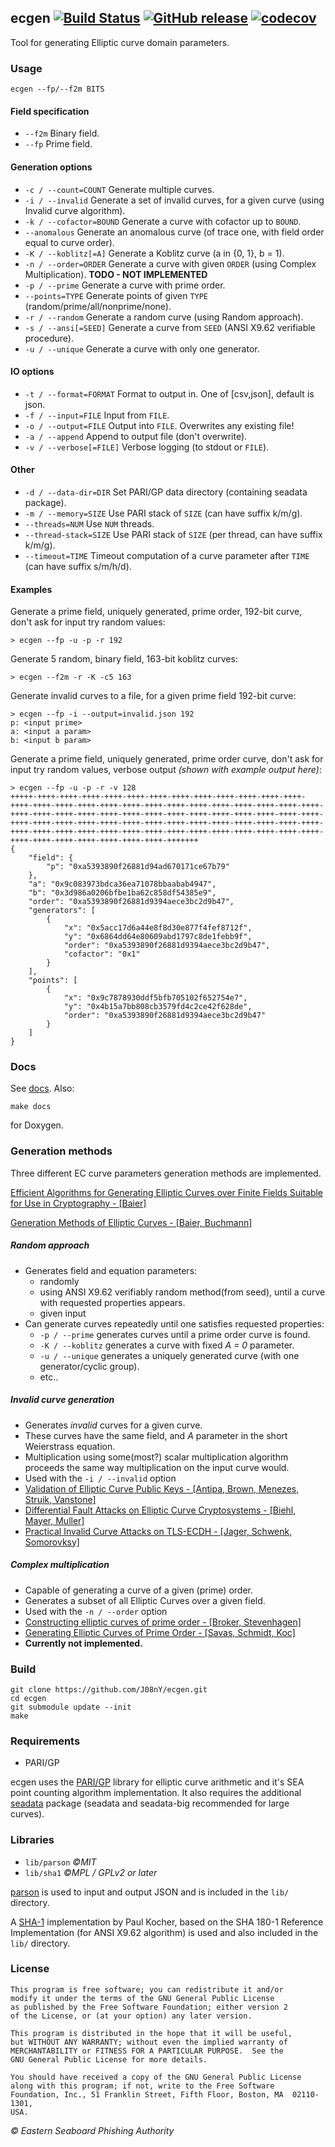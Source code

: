 ## ecgen [![Build Status](https://travis-ci.org/J08nY/ecgen.svg?branch=master)](https://travis-ci.org/J08nY/ecgen) [![GitHub release](https://img.shields.io/github/release/J08nY/ecgen.svg)](https://github.com/J08nY/ecgen/releases/latest) [![codecov](https://codecov.io/gh/J08nY/ecgen/branch/master/graph/badge.svg)](https://codecov.io/gh/J08nY/ecgen)

Tool for generating Elliptic curve domain parameters.

### Usage

	ecgen --fp/--f2m BITS

#### Field specification

 - `--f2m`					Binary field.
 - `--fp`					Prime field.


#### Generation options

 - `-c / --count=COUNT`		Generate multiple curves.
 - `-i / --invalid`			Generate a set of invalid curves, for a given curve (using Invalid curve algorithm).
 - `-k / --cofactor=BOUND`	Generate a curve with cofactor up to `BOUND`.
 - `--anomalous`            Generate an anomalous curve (of trace one, with field order equal to curve order).
 - `-K / --koblitz[=A]`		Generate a Koblitz curve (a in {0, 1}, b = 1).
 - `-n / --order=ORDER`		Generate a curve with given `ORDER` (using Complex Multiplication). **TODO - NOT IMPLEMENTED**
 - `-p / --prime`			Generate a curve with prime order.
 - `--points=TYPE`			Generate points of given `TYPE` (random/prime/all/nonprime/none).
 - `-r / --random`			Generate a random curve (using Random approach).
 - `-s / --ansi[=SEED]`		Generate a curve from `SEED` (ANSI X9.62 verifiable procedure).
 - `-u / --unique`			Generate a curve with only one generator.

#### IO options

- `-t / --format=FORMAT`	Format to output in. One of [csv,json], default is json.
 - `-f / --input=FILE`		Input from `FILE`.
 - `-o / --output=FILE`		Output into `FILE`. Overwrites any existing file!
 - `-a / --append`			Append to output file (don't overwrite).
 - `-v / --verbose[=FILE]`	Verbose logging (to stdout or `FILE`).

#### Other

 - `-d / --data-dir=DIR`	Set PARI/GP data directory (containing seadata package).
 - `-m / --memory=SIZE`		Use PARI stack of `SIZE` (can have suffix k/m/g).
 - `--threads=NUM`			Use `NUM` threads.
 - `--thread-stack=SIZE`	Use PARI stack of `SIZE` (per thread, can have suffix k/m/g).
 - `--timeout=TIME`			Timeout computation of a curve parameter after `TIME` (can have suffix s/m/h/d).

#### Examples

Generate a prime field, uniquely generated, prime order, 192-bit curve, don't ask for input try random values:

    > ecgen --fp -u -p -r 192
    
Generate 5 random, binary field, 163-bit koblitz curves:

    > ecgen --f2m -r -K -c5 163
    
Generate invalid curves to a file, for a given prime field 192-bit curve:

    > ecgen --fp -i --output=invalid.json 192
    p: <input prime>
    a: <input a param>
    b: <input b param>

Generate a prime field, uniquely generated, prime order curve, don't ask for input try random values, verbose output *(shown with example output here)*:

    > ecgen --fp -u -p -r -v 128
    +++++-++++-++++-++++-++++-++++-++++-++++-++++-++++-++++-++++-++++-++++-++++-++++-++++-++++-++++-++++-++++-++++-++++-++++-++++-++++-++++-++++-++++-++++-++++-++++-++++-++++-++++-++++-++++-++++-++++-++++-++++-++++-++++-++++-++++-++++-++++-++++-++++-++++-++++-++++-++++-++++-++++-++++-++++-++++-++++-++++-++++-++++-++++-++++-++++-++++-++++-++++-++++-++++-++++-++++-++++-++++-++++-++++-+++++++
    {
        "field": {
            "p": "0xa5393890f26881d94ad670171ce67b79"
        },
        "a": "0x9c083973bdca36ea71078bbaabab4947",
        "b": "0x3d986a0206bfbe1ba62c858df54385e9",
        "order": "0xa5393890f26881d9394aece3bc2d9b47",
        "generators": [
            {
                "x": "0x5acc17d6a44e8f8d30e877f4fef8712f",
                "y": "0x6864dd64e80609abd1797c8de1febb9f",
                "order": "0xa5393890f26881d9394aece3bc2d9b47",
                "cofactor": "0x1"
            }
        ],
        "points": [
            {
                "x": "0x9c7878930ddf5bfb705102f652754e7",
                "y": "0x4b15a7bb808cb3579fd4c2ce42f628de",
                "order": "0xa5393890f26881d9394aece3bc2d9b47"
            }
        ]
    }

### Docs

See [docs](docs/readme.md). Also:

    make docs

for Doxygen.

### Generation methods

Three different EC curve parameters generation methods are implemented.

[Efficient Algorithms for Generating Elliptic Curves over Finite Fields Suitable for Use in Cryptography - [Baier]](https://www.cdc.informatik.tu-darmstadt.de/reports/reports/harald_baier.diss.pdf)

[Generation Methods of Elliptic Curves - [Baier, Buchmann]](https://www.ipa.go.jp/security/enc/CRYPTREC/fy15/doc/1030_Buchmann.evaluation.pdf)

##### Random approach

 - Generates field and equation parameters:
    - randomly
    - using ANSI X9.62 verifiably random method(from seed), until a curve with requested properties appears.
    - given input
 - Can generate curves repeatedly until one satisfies requested properties:
    - `-p / --prime` generates curves until a prime order curve is found.
    - `-K / --koblitz` generates a curve with fixed *A = 0* parameter.
    - `-u / --unique` generates a uniquely generated curve (with one generator/cyclic group).
    - etc..

##### Invalid curve generation

 - Generates *invalid* curves for a given curve.
 - These curves have the same field, and *A* parameter in the short Weierstrass equation.
 - Multiplication using some(most?) scalar multiplication algorithm proceeds the same way multiplication on the input curve would.
 - Used with the `-i / --invalid` option
 - [Validation of Elliptic Curve Public Keys - [Antipa, Brown, Menezes, Struik, Vanstone]](https://www.iacr.org/archive/pkc2003/25670211/25670211.pdf)
 - [Differential Fault Attacks on Elliptic Curve Cryptosystems - [Biehl, Mayer, Muller]](http://citeseerx.ist.psu.edu/viewdoc/download?doi=10.1.1.107.3920&rep=rep1&type=pdf)
 - [Practical Invalid Curve Attacks on TLS-ECDH - [Jager, Schwenk, Somorovksy]](http://euklid.org/pdf/ECC_Invalid_Curve.pdf)

##### Complex multiplication

 - Capable of generating a curve of a given (prime) order.
 - Generates a subset of all Elliptic Curves over a given field.
 - Used with the `-n / --order` option
 - [Constructing elliptic curves of prime order - [Broker, Stevenhagen]](https://arxiv.org/abs/0712.2022)
 - [Generating Elliptic Curves of Prime Order - [Savas, Schmidt, Koc]](http://people.oregonstate.edu/~schmidtt/ourPapers/SavasKoc/ches01curve.pdf)
 - **Currently not implemented.**


### Build

	git clone https://github.com/J08nY/ecgen.git
	cd ecgen
	git submodule update --init
	make

### Requirements

 - PARI/GP


ecgen uses the [PARI/GP](http://pari.math.u-bordeaux.fr/) library for elliptic
curve arithmetic and it's SEA point counting algorithm implementation. It also requires the 
additional [seadata](http://pari.math.u-bordeaux.fr/packages.html) package (seadata and seadata-big recommended for large curves).

### Libraries

 - `lib/parson` *©MIT*
 - `lib/sha1` *©MPL / GPLv2 or later*

[parson](https://github.com/kgabis/parson) is used to input and output JSON and is included in the `lib/` directory.

A [SHA-1](lib/sha1/sha1.c) implementation by Paul Kocher, based on the SHA 180-1 Reference Implementation (for ANSI X9.62 algorithm) is used and also included in the `lib/` directory.

### License

    This program is free software; you can redistribute it and/or
    modify it under the terms of the GNU General Public License
    as published by the Free Software Foundation; either version 2
    of the License, or (at your option) any later version.
    
    This program is distributed in the hope that it will be useful,
    but WITHOUT ANY WARRANTY; without even the implied warranty of
    MERCHANTABILITY or FITNESS FOR A PARTICULAR PURPOSE.  See the
    GNU General Public License for more details.
    
    You should have received a copy of the GNU General Public License
    along with this program; if not, write to the Free Software
    Foundation, Inc., 51 Franklin Street, Fifth Floor, Boston, MA  02110-1301,
    USA.

*© Eastern Seaboard Phishing Authority*
